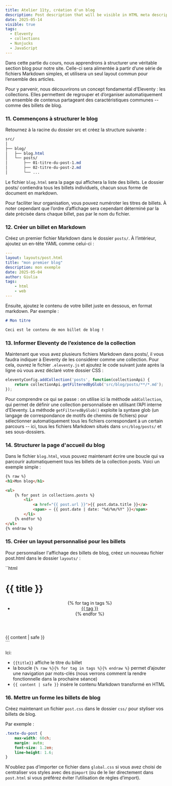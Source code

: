```yaml
---
title: Atelier 11ty, création d'un blog
description: Post description that will be visible in HTML meta description.
date: 2025-05-14
visible: true
tags:
  - Eleventy
  - collections
  - Nunjucks
  - JavaScript
---
```


Dans cette partie du cours, nous apprendrons à structurer une véritable section blog pour notre site. Celle-ci sera alimentée à partir d’une série de fichiers Markdown simples, et utilisera un seul layout commun pour l’ensemble des articles.

Pour y parvenir, nous découvrirons un concept fondamental d’Eleventy : les collections. Elles permettent de regrouper et d’organiser automatiquement un ensemble de contenus partageant des caractéristiques communes -- comme des billets de blog.

<!--ricorda che l'ordine cronologico avviene a partire del tag date non del nome del file.

Il loop tra parentes graffe % for post in collections.posts % deve essere inserito all'interno della pagina blog.html, che usa un layout compatibile con Nunjucks.

A parte questa precisazione, il loop è corretto, si tratta di una tecnica standard con Nunjucks. 
La proprietà post.url restituisce correttamente il permalink generato da 11ty, e post.data.title accede al titolo del front matter.

Avvertire che 11ty non genera automaticamente delle pagine tag. 

content | safe, ok, necessario per generare delle pagine senza escaping indesiderati.
Anche l’uso del filtro slugify nei tag è giusto. È un’ottima introduzione ai template dinamici.

Per i principianti, potresti voler spiegare che se non si specifica un permalink o una struttura particolare, Eleventy costruisce gli URL in base alla posizione del file. Ma di base, Markdown + layout + collection genera pagine HTML accessibili.-->

### 11. Commençons à structurer le blog

Retournez à la racine du dossier src et créez la structure suivante :

```css
src/
│
├── blog/
│   ├── blog.html
│   └── posts/
│       ├── 01-titre-du-post-1.md
│       ├── 02-titre-du-post-2.md
│       └── ...
```

Le fichier `blog.html` sera la page qui affichera la liste des billets. Le dossier posts/ contiendra tous les billets individuels, chacun sous forme de document en markdown.

Pour faciliter leur organisation, vous pouvez numéroter les titres de billets. À noter cependant que l’ordre d’affichage sera cependant déterminé par la date précisée dans chaque billet, pas par le nom du fichier.

### 12. Créer un billet en Markdown

Créez un premier fichier Markdown dans le dossier `posts/`. À l’intérieur, ajoutez un en-tête YAML comme celui-ci :

```yaml
---
layout: layouts/post.html
title: "mon premier blog"
description: mon exemple
date: 2025-05-04
author: Giulia
tags:
    - html
    - web
---
```

Ensuite, ajoutez le contenu de votre billet juste en dessous, en format markdown. Par exemple : 

```md
# Mon titre

Ceci est le contenu de mon billet de blog !
```

### 13. Informer Eleventy de l’existence de la collection

Maintenant que vous avez plusieurs fichiers Markdown dans posts/, il vous faudra indiquer à Eleventy de les considérer comme une collection.
Pour cela, ouvrez le fichier `.eleventy.js` et ajoutez le code suivant juste après la ligne où vous avez déclaré votre dossier CSS :

```js
eleventyConfig.addCollection('posts', function(collectionApi) {
    return collectionApi.getFilteredByGlob('src/blog/posts/**/*.md');
});
```

Pour comprendre ce qui se passe : on utilise ici la méthode `addCollection`, qui permet de définir une collection personnalisée en utilisant l’API interne d’Eleventy. La méthode `getFilteredByGlob()` exploite la syntaxe glob (un langage de correspondance de motifs de chemins de fichiers) pour sélectionner automatiquement tous les fichiers correspondant à un certain parcours -- ici, tous les fichiers Markdown situés dans `src/blog/posts/` et ses sous-dossiers.

### 14. Structurer la page d'accueil du blog

Dans le fichier `blog.html`, vous pouvez maintenant écrire une boucle qui va parcourir automatiquement tous les billets de la collection posts. Voici un exemple simple :

```html
{% raw %}
<h1>Mon blog</h1>

<ul>
    {% for post in collections.posts %}
        <li>
            <a href="{{ post.url }}">{{ post.data.title }}</a>
            <span> – {{ post.date | date: "%d/%m/%Y" }}</span>
        </li>
    {% endfor %}
</ul>
{% endraw %}
```

### 15. Créer un layout personnalisé pour les billets

Pour personnaliser l'affichage des billets de blog, créez un nouveau fichier post.html dans le dossier `layouts/` :

``html
<!DOCTYPE html>
<html lang="fr">
<head>
    <meta charset='utf-8'>
    <meta http-equiv='X-UA-Compatible' content='IE=edge'>
    <title>{{ title }}</title>
    <meta name='viewport' content='width=device-width, initial-scale=1'>
    <link rel='stylesheet' href='/css/post.css'>
</head>
<body>
    <h1>{{ title }}</h1>
    <header>
        <ul>
            {% for tag in tags %}
                <li>
                    <a href="/blog/tag/{{ tag | slugify }}">{{ tag }}</a>
                </li>
            {% endfor %}
        </ul>
    </header>
    <div class="texte-du-post">
        {{ content | safe }}
    </div>
</body>
</html>
```

Ici:

- ``{{title}}`` affiche le titre du billet
- la boucle `{% raw %}{% for tag in tags %}{% endraw %}` permet d’ajouter une navigation par mots-clés (nous verrons comment la rendre fonctionnelle dans la prochaine séance)
- `{{ content | safe }}` insère le contenu Markdown transformé en HTML

### 16. Mettre un forme les billets de blog

Créez maintenant un fichier `post.css` dans le dossier `css/` pour styliser vos billets de blog.

Par exemple :

```css
.texte-du-post {
    max-width: 60ch;
    margin: auto;
    font-size: 1.2em;
    line-height: 1.6;
}
```

N'oubliez pas d’importer ce fichier dans `global.css` si vous avez choisi de centraliser vos styles avec des `@import` (ou de le lier directement dans `post.html` si vous préférez éviter l’utilisation de règles d’import).